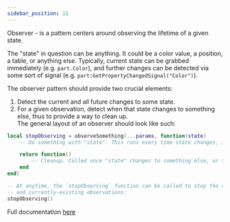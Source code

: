 ```yaml
---
sidebar_position: 11
---
```


Observer - is a pattern centers around observing the lifetime of a given state.

The "state" in question can be anything. It could be a color value, a position, a table, or anything else. Typically, current state can be grabbed immediately (e.g. `part.Color`), and further changes can be detected via some sort of signal (e.g. `part:GetPropertyChangedSignal("Color")`).

The observer pattern should provide two crucial elements:

1. Detect the current and all future changes to some state.
2. For a given observation, detect when that state changes to something else, thus to provide a way to clean up.\
The general layout of an observer should look like such:

```lua
local stopObserving = observeSomething(...params, function(state)
    -- Do something with "state". This runs every time state changes, including the initial state.

    return function()
        -- Cleanup. Called once "state" changes to something else, or the `stopObserving` function is called.
    end
end)

-- At anytime, the `stopObserving` function can be called to stop the above observer and clean up
-- and currently-existing observations:
stopObserving()
```

Full documentation [here](https://sleitnick.github.io/RbxObservers/docs/observer-pattern)
